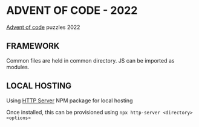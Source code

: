 # ADVENT OF CODE - 2022

[Advent of code](https://adventofcode.com) puzzles 2022

## FRAMEWORK

Common files are held in common directory. JS can be imported as modules.

## LOCAL HOSTING

Using [HTTP Server](https://www.npmjs.com/package/http-server) NPM package for local hosting

Once installed, this can be provisioned using `npx http-server <directory> <options>`